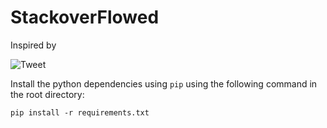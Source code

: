 # StackoverFlowed

Inspired by 

![Tweet](https://i.imgur.com/Q1QfZ92.jpg)

Install the python dependencies using `pip` using the following command in the root directory:

```
pip install -r requirements.txt
```
